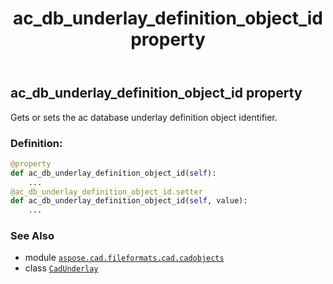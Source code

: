 ﻿---
title: ac_db_underlay_definition_object_id property
second_title: Aspose.CAD for Python via .NET API References
description: 
type: docs
weight: 50
url: /python-net/aspose.cad.fileformats.cad.cadobjects/cadunderlay/ac_db_underlay_definition_object_id/
is_root: false
---

## ac_db_underlay_definition_object_id property


Gets or sets the ac database underlay definition object identifier.
### Definition:
```python
@property
def ac_db_underlay_definition_object_id(self):
    ...
@ac_db_underlay_definition_object_id.setter
def ac_db_underlay_definition_object_id(self, value):
    ...
```

### See Also
* module [`aspose.cad.fileformats.cad.cadobjects`](../../)
* class [`CadUnderlay`](/cad/python-net/aspose.cad.fileformats.cad.cadobjects/cadunderlay)
